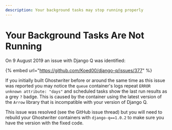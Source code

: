 ```yaml
---
description: Your background tasks may stop running properly
---
```


# Your Background Tasks Are Not Running

On 9 August 2019 an issue with Django Q was identified:

{% embed url="https://github.com/Koed00/django-q/issues/377" %}

If you initially built Ghostwriter before or around the same time as this issue was reported you may notice the `queue` container's logs repeat `ERROR unknown attribute: "days"` and scheduled tasks show the last run results as a grey `?` badge. This is caused by the container using the latest version of the `Arrow` library that is incompatible with your version of Django Q.

This issue was resolved \(see the GitHub issue thread\) but you will need to rebuild your Ghostwriter containers with `django-q==1.0.2` to make sure you have the version with the fixed code.

